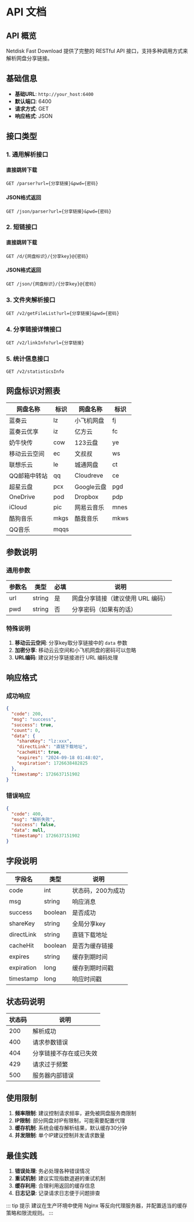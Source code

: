 # API 文档

## API 概览

Netdisk Fast Download 提供了完整的 RESTful API 接口，支持多种调用方式来解析网盘分享链接。

## 基础信息

- **基础URL**: `http://your_host:6400`
- **默认端口**: 6400
- **请求方式**: GET
- **响应格式**: JSON

## 接口类型

### 1. 通用解析接口

#### 直接跳转下载
```
GET /parser?url={分享链接}&pwd={密码}
```

#### JSON格式返回
```
GET /json/parser?url={分享链接}&pwd={密码}
```

### 2. 短链接口

#### 直接跳转下载
```
GET /d/{网盘标识}/{分享key}@{密码}
```

#### JSON格式返回
```
GET /json/{网盘标识}/{分享key}@{密码}
```

### 3. 文件夹解析接口
```
GET /v2/getFileList?url={分享链接}&pwd={密码}
```

### 4. 分享链接详情接口
```
GET /v2/linkInfo?url={分享链接}
```

### 5. 统计信息接口
```
GET /v2/statisticsInfo
```

## 网盘标识对照表

| 网盘名称 | 标识 | 网盘名称 | 标识 |
|---------|------|---------|------|
| 蓝奏云 | lz | 小飞机网盘 | fj |
| 蓝奏云优享 | iz | 亿方云 | fc |
| 奶牛快传 | cow | 123云盘 | ye |
| 移动云云空间 | ec | 文叔叔 | ws |
| 联想乐云 | le | 城通网盘 | ct |
| QQ邮箱中转站 | qq | Cloudreve | ce |
| 超星云盘 | pcx | Google云盘 | pgd |
| OneDrive | pod | Dropbox | pdp |
| iCloud | pic | 网易云音乐 | mnes |
| 酷狗音乐 | mkgs | 酷我音乐 | mkws |
| QQ音乐 | mqqs | | |

## 参数说明

### 通用参数

| 参数名 | 类型 | 必填 | 说明 |
|-------|------|------|------|
| url | string | 是 | 网盘分享链接（建议使用 URL 编码） |
| pwd | string | 否 | 分享密码（如果有的话） |

### 特殊说明

1. **移动云云空间**: 分享key取分享链接中的 `data` 参数
2. **加密分享**: 移动云云空间和小飞机网盘的密码可以忽略
3. **URL编码**: 建议对分享链接进行 URL 编码处理

## 响应格式

### 成功响应

```json
{
  "code": 200,
  "msg": "success",
  "success": true,
  "count": 0,
  "data": {
    "shareKey": "lz:xxx",
    "directLink": "直链下载地址",
    "cacheHit": true,
    "expires": "2024-09-18 01:48:02",
    "expiration": 1726638482825
  },
  "timestamp": 1726637151902
}
```

### 错误响应

```json
{
  "code": 400,
  "msg": "解析失败",
  "success": false,
  "data": null,
  "timestamp": 1726637151902
}
```

## 字段说明

| 字段名 | 类型 | 说明 |
|--------|------|------|
| code | int | 状态码，200为成功 |
| msg | string | 响应消息 |
| success | boolean | 是否成功 |
| shareKey | string | 全局分享key |
| directLink | string | 直链下载地址 |
| cacheHit | boolean | 是否为缓存链接 |
| expires | string | 缓存到期时间 |
| expiration | long | 缓存到期时间戳 |
| timestamp | long | 响应时间戳 |

## 状态码说明

| 状态码 | 说明 |
|--------|------|
| 200 | 解析成功 |
| 400 | 请求参数错误 |
| 404 | 分享链接不存在或已失效 |
| 429 | 请求过于频繁 |
| 500 | 服务器内部错误 |

## 使用限制

1. **频率限制**: 建议控制请求频率，避免被网盘服务商限制
2. **IP限制**: 部分网盘对IP有限制，可能需要配置代理
3. **缓存机制**: 系统会缓存解析结果，默认缓存30分钟
4. **并发限制**: 单个IP建议控制并发请求数量

## 最佳实践

1. **错误处理**: 务必处理各种错误情况
2. **重试机制**: 建议实现指数退避的重试机制
3. **缓存利用**: 合理利用返回的缓存信息
4. **日志记录**: 记录请求日志便于问题排查

::: tip 提示
建议在生产环境中使用 Nginx 等反向代理服务器，并配置适当的缓存策略和限流规则。
:::